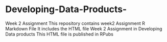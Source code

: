 # Developing-Data-Products-
Week 2 Assignment
This repository contains week2 Assignment R Markdown File 
It includes the HTML file Week 2 Assignment in Developing Data products
This HTML file is published in RPubs
